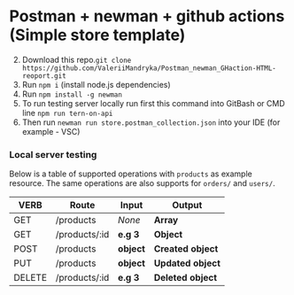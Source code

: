 # Postman + newman + github actions (Simple store template)


2. Download this repo.`git clone https://github.com/ValeriiMandryka/Postman_newman_GHaction-HTML-reoport.git`
3. Run `npm i` (install node.js dependencies)
4. Run `npm install -g newman`
5. To run testing server locally run first this command into GitBash or CMD line `npm run tern-on-api`
6. Then run `newman run store.postman_collection.json` into your IDE (for example - VSC)

### Local server testing
 Below is a table of supported operations with `products` as example resource. The same operations are also supports for `orders/` and `users/`.

| VERB     |Route          | Input      | Output             |
|----------|---------------|------------|--------------------|
| GET      | /products     | *None*     | **Array**          |
| GET      | /products/:id |  **e.g 3** | **Object**         |
| POST     | /products     | **object** | **Created object** |
| PUT      | /products     | **object** | **Updated object** |
| DELETE   | /products/:id | **e.g 3**  | **Deleted object** |

